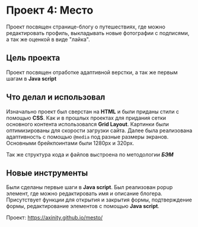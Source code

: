 # Проект 4: Место

Проект посвящен странице-блогу о путешествиях, где можно редактировать профиль, выкладывать новые фотографии с подписями, а так же оценкой в виде "лайка".

## Цель проекта

Проект посвящен отработке адаптивной верстки, а так же первым шагам в **Java script**

## Что делал и использовал

Изначально проект был сверстан на **HTML** и были приданы стили с помощью **CSS**. Как и в прошлых проектах для придания сетки основного контента использовался **Grid Layout**. Картинки были оптимизированы для скорости загрузки сайта. Далее была реализована адаптивность с помощью `@media` под разные размеры экранов. Основными брейкпоинтами были 1280px и 320px.

Так же структура кода и файлов выстроена по методологии **_БЭМ_**

## Новые инструменты

Были сделаны первые шаги в **Java script**. Был реализован popup элемент, где можно редактировать имя и описание блогера. Присутствует функции для открытия и закрытия формы, подтверждение формы, редактирование элементов с помощью **Java script**.

Проект: https://axinity.github.io/mesto/
